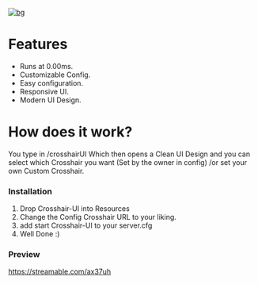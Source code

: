 [![bg][banner]][website]

[banner]: https://cdn.discordapp.com/attachments/851650166473097217/891319222934843432/CrosshairUI.png
[website]: https://tronix.website

# Features
- Runs at 0.00ms.
- Customizable Config.
- Easy configuration.
- Responsive UI.
- Modern UI Design.

# How does it work?
You type in /crosshairUI Which then opens a Clean UI Design and you can select which Crosshair you want (Set by the owner in config) /or set your own Custom Crosshair.

### Installation
1. Drop Crosshair-UI into Resources
2. Change the Config Crosshair URL to your liking.
3. add start Crosshair-UI to your server.cfg
4. Well Done :)

### Preview



https://streamable.com/ax37uh

